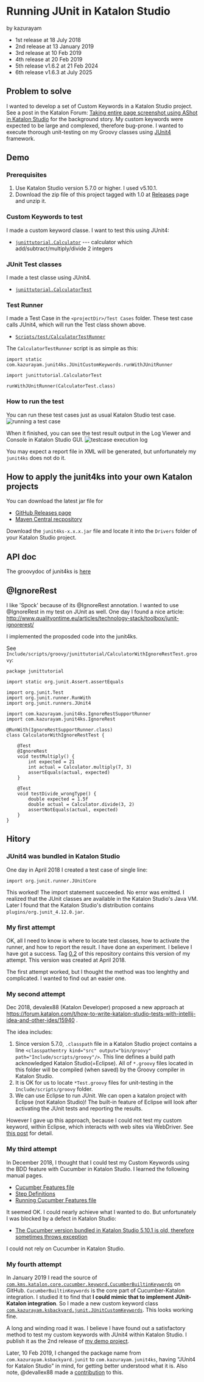Running JUnit in Katalon Studio
====

by kazurayam
- 1st release at 18 July 2018
- 2nd release at 13 January 2019
- 3rd release at 10 Feb 2019
- 4th release at 20 Feb 2019
- 5th release v1.6.2 at 21 Feb 2024
- 6th release v1.6.3 at July 2025


## Problem to solve

I wanted to develop a set of Custom Keywords in a Katalon Studio project. See a post in the Katalon Forum: [Taking entire page screenshot using AShot in Katalon Studio](https://forum.katalon.com/t/taking-entire-page-screenshot-using-ashot-in-katalon-studio/12429) for the background story. My custom keywords were expected to be large and complexed, therefore bug-prone. I wanted to execute thorough unit-testing on my Groovy classes using [JUnit4](https://junit.org/junit4/) framework.


## Demo

### Prerequisites

1. Use Katalon Studio version 5.7.0 or higher. I used v5.10.1.
2. Download the zip file of this project tagged with 1.0 at [Releases](https://github.com/kazurayam/junit4ks/releases) page and unzip it.

### Custom Keywords to test

I made a custom keyword classe. I want to test this using JUnit4:

- [`junittutorial.Calculator`](Keywords/junittutorial/Calculator.groovy) --- calculator which add/subtract/multiply/divide 2 integers

### JUnit Test classes

I made a test classe using JUnit4.

- [`junittutorial.CalculatorTest`](Include/scripts/groovy/junittutorial/CalculatorTest.groovy)

### Test Runner

I made a Test Case in the `<projectDir>/Test Cases` folder. These test case calls JUnit4, which will run the Test class shown above.

- [`Scripts/test/CalculatorTestRunner`](Scripts/test/junittutorial/CalculatorTestRunner/Script1547192368406.groovy)

The `CalculatorTestRunner` script is as simple as this:

```
import static com.kazurayam.junit4ks.JUnitCustomKeywords.runWithJUnitRunner

import junittutorial.CalculatorTest

runWithJUnitRunner(CalculatorTest.class)
```

### How to run the test

You can run these test cases just as usual Katalon Studio test case.
![running a test case](https://kazurayam.github.io/junit4ks/images/running_testcase.png)


When it finished, you can see the test result output in the Log Viewer and Console in Katalon Studio GUI.
![testcase execution log](https://kazurayam.github.io/junit4ks/images/testcase_execution_log.png)

You may expect a report file in XML will be generated, but unfortunately my `junit4ks` does not do it.

## How to apply the junit4ks into your own Katalon projects

You can download the latest jar file for

- [GitHub Releases page](https://github.com/kazurayam/junit4ks/releases)
- [Maven Central recpository](https://mvnrepository.com/artifact/com.kazurayam/junit4ks)

Download the `junit4ks-x.x.x.jar` file and locate it into the `Drivers` folder of your Katalon Studio project.

## API doc

The groovydoc of junit4ks is [here](https://kazurayam.github.io/junit4ks/api/index.html)


## @IgnoreRest

I like 'Spock' because of its @IgnoreRest annotation. I wanted to use @IgnoreRest in my test on JUnit as well. One day I found a nice article:
http://www.qualityontime.eu/articles/technology-stack/toolbox/junit-ignorerest/

I implemented the proposded code into the junit4ks.

See `Include/scripts/groovy/junittutorial/CalculatorWithIgnoreRestTest.groovy`:
```
package junittutorial

import static org.junit.Assert.assertEquals

import org.junit.Test
import org.junit.runner.RunWith
import org.junit.runners.JUnit4

import com.kazurayam.junit4ks.IgnoreRestSupportRunner
import com.kazurayam.junit4ks.IgnoreRest

@RunWith(IgnoreRestSupportRunner.class)
class CalculatorWithIgnoreRestTest {

	@Test
	@IgnoreRest
	void testMultiply() {
		int expected = 21
		int actual = Calculator.multiply(7, 3)
		assertEquals(actual, expected)
	}

	@Test
	void testDivide_wrongType() {
		double expected = 1.5f
		double actual = Calculator.divide(3, 2)
		assertNotEquals(actual, expected)
	}
}
```


## Hitory

### JUnit4 was bundled in Katalon Studio

One day in April 2018 I created a test case of single line:
```
import org.junit.runner.JUnitCore
```

This worked! The import statement succeeded. No error was emitted. I realized that the JUnit classes are available in the Katalon Studio's Java VM. Later I found that the Katalon Studio's distribution contains `plugins/org.junit_4.12.0.jar`.

### My first attempt

OK, all I need to know is where to locate test classes, how to activate the runner, and how to report the result. I have done an experiment. I believe I have got a success. Tag [0.2](https://github.com/kazurayam/RunningJUnitInKatalonStudio/tree/0.2) of this repository contains this version of my attempt. This version was created at April 2018.

The first attempt worked, but I thought the method was too lenghthy and complicated. I wanted to find out an easier one.

### My second attempt

Dec 2018, devalex88 (Katalon Developer) proposed a new approach at https://forum.katalon.com/t/how-to-write-katalon-studio-tests-with-intellij-idea-and-other-ides/15940 .

The idea includes:
1. Since version 5.7.0, `.classpath` file in a Katalon Studio project contains a line `<classpathentry kind="src" output="bin/groovy" path="Include/scripts/groovy"/>`. This line defines a build path acknowledged Katalon Studio(=Eclipse). All of `*.groovy` files located in this folder will be compiled (when saved) by the Groovy compiler in Katalon Studio.
2. It is OK for us to locate `*Test.groovy` files for unit-testing in the `Include/scripts/groovy` folder.
3. We can use Eclipse to run JUnit. We can open a katalon project with Eclipse (not Katalon Studio)! The built-in feature of Eclipse will look after activating the JUnit tests and reporting the results.

However I gave up this approach, because I could not test my custom keyword, within Eclipse, which interacts with web sites via WebDriver. See [this post](https://forum.katalon.com/t/how-to-write-katalon-studio-tests-with-intellij-idea-and-other-ides/15940/27) for detail.

### My third attempt

In December 2018, I thought that I could test my Custom Keywords using the BDD feature with Cucumber in Katalon Studio. I learned the following manual pages.
- [Cucumber Features file](https://docs.katalon.com/katalon-studio/docs/cucumber-features-file.html)
- [Step Definitions](https://docs.katalon.com/katalon-studio/docs/step-definitions.html)
- [Running Cucumber Features file](https://docs.katalon.com/katalon-studio/docs/running-cucumber-features-file.html)

It seemed OK. I could nearly achieve what I wanted to do. But unfortunately I was blocked by a defect in Katalon Studio:
- [The Cucumber version bundled in Katalon Studio 5.10.1 is old, therefore sometimes throws exception](https://forum.katalon.com/t/poor-error-diagnostics-when-cucumber-feature-is-problematic/17474/8)

I could not rely on Cucumber in Katalon Studio.

### My fourth attempt

In January 2019 I read the source of [`com.kms.katalon.core.cucumber.keyword.CucumberBuiltinKeywords`](https://github.com/katalon-studio/katalon-studio-testing-framework/blob/master/Include/scripts/groovy/com/kms/katalon/core/cucumber/keyword/CucumberBuiltinKeywords.groovy) on GitHub. `CucumberBuiltinKeywords` is the core part of Cucumber-Katalon integration. I studied it to find that **I could mimic that to implement JUnit-Katalon integration**. So I made a new custom keyword class  [`com.kazurayam.ksbackyard.junit.JUnitCustomKeywords`](Keywords/com/kazurayam/ksbackyard/junit/JUnitCustomKeywords.groovy). This looks working fine.

A long and winding road it was. I believe I have found out a satisfactory method to test my custom keywords with JUnit4 within Katalon Studio. I publish it as the 2nd release of [my demo project](https://github.com/kazurayam/RunningJUnitInKatalonStudio/).

Later, 10 Feb 2019, I changed the package name from `com.kazurayam.ksbackyard.junit` to `com.kazurayam.junit4ks`, having "JUnit4 for Katalon Studio" in mind, for getting better understood what it is. Also note, @devallex88 made a [contribution](https://github.com/kazurayam/junit4ks/compare/1.4...1.6) to this.
